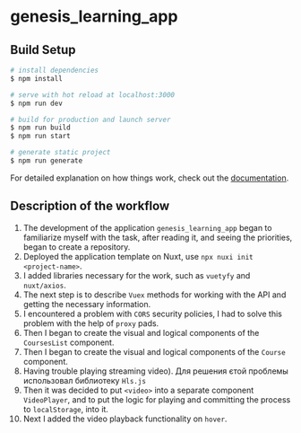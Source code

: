 # genesis_learning_app

## Build Setup

```bash
# install dependencies
$ npm install

# serve with hot reload at localhost:3000
$ npm run dev

# build for production and launch server
$ npm run build
$ npm run start

# generate static project
$ npm run generate
```

For detailed explanation on how things work, check out the [documentation](https://nuxtjs.org).

## Description of the workflow

 1. The development of the application `genesis_learning_app` began to familiarize myself with the task, after reading it, and seeing the priorities, began to create a repository.
 2. Deployed the application template on Nuxt, use `npx nuxi init <project-name>`.
3. I added libraries necessary for the work, such as `vuetyfy` and `nuxt/axios`.
4. The next step is to describe `Vuex` methods for working with the API and getting the necessary information.
5. I encountered a problem with `CORS` security policies, I had to solve this problem with the help of `proxy` pads.
6. Then I began to create the visual and logical components of the `CoursesList` component.
7. Then I began to create the visual and logical components of the `Course` component.
8. Having trouble playing streaming video). Для решения єтой проблемы использовал библиотеку `Hls.js`
9. Then it was decided to put `<video>` into a separate component `VideoPlayer`, and to put the logic for playing and committing the process to `localStorage`, into it.
10. Next I added the video playback functionality on `hover`.

